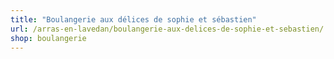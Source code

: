 ```yaml
---
title: "Boulangerie aux délices de sophie et sébastien"
url: /arras-en-lavedan/boulangerie-aux-delices-de-sophie-et-sebastien/
shop: boulangerie
---
```

